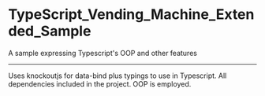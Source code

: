 # TypeScript_Vending_Machine_Extended_Sample
A sample expressing Typescript's OOP and other features

-----------
Uses knockoutjs for data-bind plus typings to use in Typescript. All dependencies included in the project.
OOP is employed.
